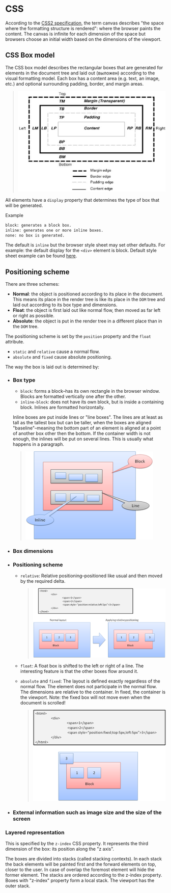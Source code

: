 # CSS
According to the [CSS2 specification](http://www.w3.org/TR/CSS21/intro.html#processing-model), the term canvas describes "the space where the formatting structure is rendered": where the browser paints the content. The canvas is infinite for each dimension of the space but browsers choose an initial width based on the dimensions of the viewport.

## CSS Box model
The CSS box model describes the rectangular boxes that are generated for elements in the document tree and laid out (выложен) according to the visual formatting model. Each box has a content area (e.g. text, an image, etc.) and optional surrounding padding, border, and margin areas.

> ![box-model](./images/box-model.jpg)

All elements have a `display` property that determines the type of box that will be generated.

Example
```
block: generates a block box.
inline: generates one or more inline boxes.
none: no box is generated.
```

The default is `inline` but the browser style sheet may set other defaults. For example: the default display for the `<div>` element is block. Default style sheet example can be found [here](http://www.w3.org/TR/CSS2/sample.html).

## Positioning scheme
There are three schemes:
* __Normal__: the object is positioned according to its place in the document. This means its place in the render tree is like its place in the `DOM` tree and laid out according to its box type and dimensions.
* __Float__: the object is first laid out like normal flow, then moved as far left or right as possible.
* __Absolute__: the object is put in the render tree in a different place than in the `DOM` tree.

The positioning scheme is set by the `position` property and the `float` attribute.
* `static` and `relative` cause a normal flow.
* `absolute` and `fixed` cause absolute positioning.

The way the box is laid out is determined by:
* ### Box type

    * `block`: forms a block–has its own rectangle in the browser window. Blocks are formatted vertically one after the other.
    * `inline-block`: does not have its own block, but is inside a containing block. Inlines are formatted horizontally.

    Inline boxes are put inside lines or "line boxes". The lines are at least as tall as the tallest box but can be taller, when the boxes are aligned "baseline"–meaning the bottom part of an element is aligned at a point of another box other then the bottom. If the container width is not enough, the inlines will be put on several lines. This is usually what happens in a paragraph.

    > ![lines](./images/lines.png)

* ### Box dimensions
* ### Positioning scheme

    * `relative`: Relative positioning–positioned like usual and then moved by the required delta.

        > ![relative-positioning](./images/relative-positioning.png)

    * `float`: A float box is shifted to the left or right of a line. The interesting feature is that the other boxes flow around it.

    * `absolute` and `fixed`: The layout is defined exactly regardless of the normal flow. The element does not participate in the normal flow. The dimensions are relative to the container. In fixed, the container is the viewport. Note: the fixed box will not move even when the document is scrolled!

        > ![absolute-and-fixed-positioning](./images/absolute-and-fixed-positioning.png)


* ### External information such as image size and the size of the screen

### Layered representation
This is specified by the `z-index` CSS property. It represents the third dimension of the box: its position along the "z axis".

The boxes are divided into stacks (called stacking contexts). In each stack the back elements will be painted first and the forward elements on top, closer to the user. In case of overlap the foremost element will hide the former element. The stacks are ordered according to the z-index property. Boxes with "z-index" property form a local stack. The viewport has the outer stack.
